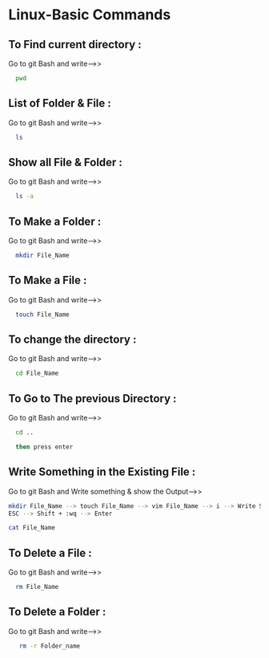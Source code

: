 
# Linux-Basic Commands

## To Find current directory :

Go to git Bash and write-->>
```bash
  pwd
```
## List of Folder & File :

Go to git Bash and write-->>
```bash
  ls
```
##  Show all File & Folder :

Go to git Bash and write-->>
```bash
  ls -a
```

##  To Make a Folder :

Go to git Bash and write-->>
```bash
  mkdir File_Name
```
##  To Make a File :

Go to git Bash and write-->>
```bash
  touch File_Name
```
##  To change the directory :

Go to git Bash and write-->>
```bash
  cd File_Name
```
##  To Go to The previous Directory :

Go to git Bash and write-->>
```bash
  cd ..

  then press enter
```

##  Write Something in the Existing File :
Go to git Bash and Write something & show the Output-->>

```bash
mkdir File_Name --> touch File_Name --> vim File_Name --> i --> Write Something.... -->
ESC --> Shift + :wq --> Enter

cat File_Name 

```

##  To Delete a File :

Go to git Bash and write-->>
```bash
  rm File_Name

```

##  To Delete a Folder :

Go to git Bash and write-->>
```bash
   rm -r Folder_name
```

